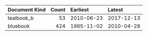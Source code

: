 | Document Kind   |   Count | Earliest   | Latest     |
|:----------------|--------:|:-----------|:-----------|
| tealbook_b      |      53 | 2010-06-23 | 2017-12-13 |
| bluebook        |     424 | 1965-11-02 | 2010-04-28 |